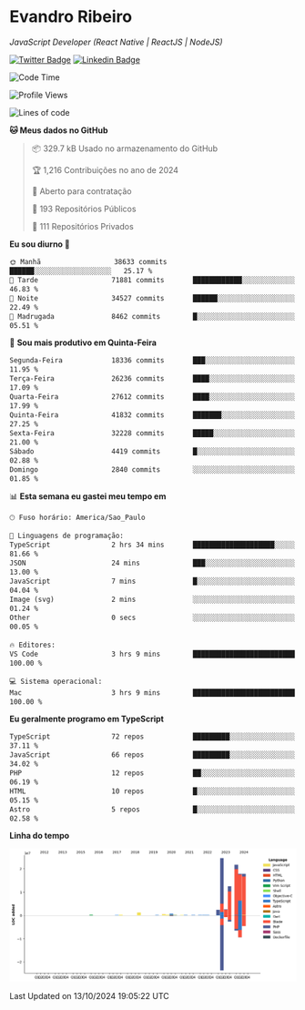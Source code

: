 # Evandro **Ribeiro**

*JavaScript Developer (React Native | ReactJS | NodeJS)*

[![Twitter Badge](https://img.shields.io/badge/-@ribeiroevandro-201B2D?style=flat-square&labelColor=201B2D&logo=twitter&logoColor=white&link=https://twitter.com/ribeiroevandro)](https://twitter.com/ribeiroevandro) 
[![Linkedin Badge](https://img.shields.io/badge/-Evandro%20Ribeiro-201B2D?style=flat-square&logo=Linkedin&logoColor=white&link=https://www.linkedin.com/in/ribeiroevandro)](https://www.linkedin.com/in/ribeiroevandro) 


<!--START_SECTION:waka-->
![Code Time](http://img.shields.io/badge/Code%20Time-4%2C118%20hrs%203%20mins-blue)

![Profile Views](http://img.shields.io/badge/Visualizac%C3%B5es%20do%20perfil-0-blue)

![Lines of code](https://img.shields.io/badge/Desde%20o%20Hello%20World%20eu%20escrevi-102.3%20million%20linhas%20de%20c%C3%B3digo-blue)

**🐱 Meus dados no GitHub** 

> 📦 329.7 kB Usado no armazenamento do GitHub 
 > 
> 🏆 1,216 Contribuições no ano de 2024
 > 
> 💼 Aberto para contratação
 > 
> 📜 193 Repositórios Públicos 
 > 
> 🔑 111 Repositórios Privados 
 > 
**Eu sou diurno 🐤** 

```text
🌞 Manhã                  38633 commits       ██████░░░░░░░░░░░░░░░░░░░   25.17 % 
🌆 Tarde                  71881 commits       ████████████░░░░░░░░░░░░░   46.83 % 
🌃 Noite                  34527 commits       ██████░░░░░░░░░░░░░░░░░░░   22.49 % 
🌙 Madrugada              8462 commits        █░░░░░░░░░░░░░░░░░░░░░░░░   05.51 % 
```
📅 **Sou mais produtivo em Quinta-Feira** 

```text
Segunda-Feira            18336 commits       ███░░░░░░░░░░░░░░░░░░░░░░   11.95 % 
Terça-Feira              26236 commits       ████░░░░░░░░░░░░░░░░░░░░░   17.09 % 
Quarta-Feira             27612 commits       ████░░░░░░░░░░░░░░░░░░░░░   17.99 % 
Quinta-Feira             41832 commits       ███████░░░░░░░░░░░░░░░░░░   27.25 % 
Sexta-Feira              32228 commits       █████░░░░░░░░░░░░░░░░░░░░   21.00 % 
Sábado                   4419 commits        █░░░░░░░░░░░░░░░░░░░░░░░░   02.88 % 
Domingo                  2840 commits        ░░░░░░░░░░░░░░░░░░░░░░░░░   01.85 % 
```


📊 **Esta semana eu gastei meu tempo em** 

```text
🕑︎ Fuso horário: America/Sao_Paulo

💬 Linguagens de programação: 
TypeScript               2 hrs 34 mins       ████████████████████░░░░░   81.66 % 
JSON                     24 mins             ███░░░░░░░░░░░░░░░░░░░░░░   13.00 % 
JavaScript               7 mins              █░░░░░░░░░░░░░░░░░░░░░░░░   04.04 % 
Image (svg)              2 mins              ░░░░░░░░░░░░░░░░░░░░░░░░░   01.24 % 
Other                    0 secs              ░░░░░░░░░░░░░░░░░░░░░░░░░   00.05 % 

🔥 Editores: 
VS Code                  3 hrs 9 mins        █████████████████████████   100.00 % 

💻 Sistema operacional: 
Mac                      3 hrs 9 mins        █████████████████████████   100.00 % 
```

**Eu geralmente programo em TypeScript** 

```text
TypeScript               72 repos            █████████░░░░░░░░░░░░░░░░   37.11 % 
JavaScript               66 repos            █████████░░░░░░░░░░░░░░░░   34.02 % 
PHP                      12 repos            ██░░░░░░░░░░░░░░░░░░░░░░░   06.19 % 
HTML                     10 repos            █░░░░░░░░░░░░░░░░░░░░░░░░   05.15 % 
Astro                    5 repos             █░░░░░░░░░░░░░░░░░░░░░░░░   02.58 % 
```



**Linha do tempo**

![Lines of Code chart](https://raw.githubusercontent.com/ribeiroevandro/ribeiroevandro/main/assets/bar_graph.png)


 Last Updated on 13/10/2024 19:05:22 UTC
<!--END_SECTION:waka-->
